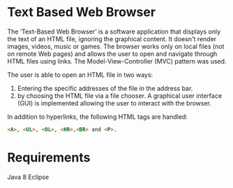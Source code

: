 # Text Based Web Browser
The ‘Text-Based Web Browser’ is a software application that displays only the text of an HTML file, ignoring the graphical content. It  doesn't render images, videos, music or games. The browser works only on local files (not on remote Web pages) and allows the user to open and navigate through HTML files using links. The Model-View-Controller (MVC) pattern was used.

The user is able to open an HTML file in two ways: 
1) Entering the specific addresses of the file in the address bar.
2) by choosing the HTML file via a file chooser. A graphical user interface (GUI) is implemented allowing the user to interact with the browser.

In addition to hyperlinks, the following HTML tags are handled:
  ```html
<A>, <UL>, <OL>, <HR>,<BR> and <P>.
```

# Requirements 
Java 8
Eclipse 
